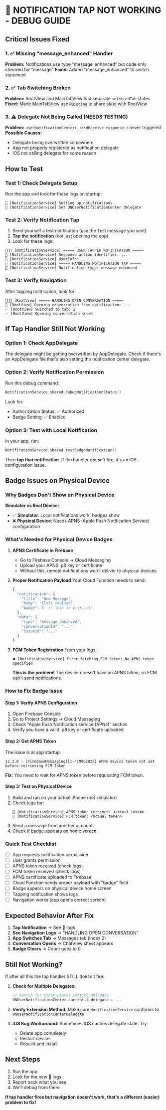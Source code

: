 # 🚨 NOTIFICATION TAP NOT WORKING - DEBUG GUIDE

## Critical Issues Fixed

### 1. ✅ Missing "message_enhanced" Handler
**Problem:** Notifications use type "message_enhanced" but code only checked for "message"
**Fixed:** Added "message_enhanced" to switch statement

### 2. ✅ Tab Switching Broken  
**Problem:** RootView and MainTabView had separate `selectedTab` states
**Fixed:** Made MainTabView use `@Binding` to share state with RootView

### 3. ⚠️ Delegate Not Being Called (NEEDS TESTING)
**Problem:** `userNotificationCenter(_:didReceive response:)` never triggered
**Possible Causes:**
- Delegate being overwritten somewhere
- App not properly registered as notification delegate
- iOS not calling delegate for some reason

## How to Test

### Test 1: Check Delegate Setup
Run the app and look for these logs on startup:
```
🔔 [NotificationService] Setting up notifications
🔔 [NotificationService] Set UNUserNotificationCenter delegate
```

### Test 2: Verify Notification Tap
1. Send yourself a test notification (use the Test message you sent)
2. **Tap the notification** (not just opening the app)
3. Look for these logs:
```
🚨🚨🚨 [NotificationService] ===== USER TAPPED NOTIFICATION =====
🚨 [NotificationService] Response action identifier: ...
🚨 [NotificationService] UserInfo: ...
🔔 [NotificationService] ===== HANDLING NOTIFICATION TAP =====
🔔 [NotificationService] Notification type: message_enhanced
```

### Test 3: Verify Navigation
After tapping notification, look for:
```
🚨🚨🚨 [RootView] ===== HANDLING OPEN CONVERSATION =====
🔔 [RootView] Opening conversation from notification: ...
✅ [RootView] Switched to tab: 2
✅ [RootView] Opening conversation sheet
```

## If Tap Handler Still Not Working

### Option 1: Check AppDelegate
The delegate might be getting overwritten by AppDelegate. Check if there's an AppDelegate file that's also setting the notification center delegate.

### Option 2: Verify Notification Permission
Run this debug command:
```swift
NotificationService.shared.debugNotificationStatus()
```

Look for:
- Authorization Status: ✅ Authorized
- Badge Setting: ✅ Enabled

### Option 3: Test with Local Notification
In your app, run:
```swift
NotificationService.shared.testBadgeNotification()
```

Then **tap that notification**. If the handler doesn't fire, it's an iOS configuration issue.

## Badge Issues on Physical Device

### Why Badges Don't Show on Physical Device

**Simulator vs Real Device:**
- ✅ **Simulator**: Local notifications work, badges show
- ❌ **Physical Device**: Needs APNS (Apple Push Notification Service) configuration

### What's Needed for Physical Device Badges

1. **APNS Certificate in Firebase**
   - Go to Firebase Console → Cloud Messaging
   - Upload your APNS .p8 key or certificate
   - Without this, remote notifications won't deliver to physical devices

2. **Proper Notification Payload**
   Your Cloud Function needs to send:
   ```javascript
   {
     "notification": {
       "title": "New Message",
       "body": "Elvis replied",
       "badge": 5  // This is critical!
     },
     "data": {
       "type": "message_enhanced",
       "conversationId": "...",
       "issueId": "..."
     }
   }
   ```

3. **FCM Token Registration**
   From your logs:
   ```
   ❌ [NotificationService] Error fetching FCM token: No APNS token specified
   ```
   
   **This is the problem!** The device doesn't have an APNS token, so FCM can't send notifications.

### How to Fix Badge Issue

#### Step 1: Verify APNS Configuration
1. Open Firebase Console
2. Go to Project Settings → Cloud Messaging
3. Check "Apple Push Notification service (APNs)" section
4. Verify you have a valid .p8 key or certificate uploaded

#### Step 2: Get APNS Token
The issue is at app startup:
```
12.2.0 - [FirebaseMessaging][I-FCM002022] APNS device token not set before retrieving FCM Token
```

**Fix:** You need to wait for APNS token before requesting FCM token.

#### Step 3: Test on Physical Device
1. Build and run on your actual iPhone (not simulator)
2. Check logs for:
   ```
   🔔 [NotificationService] APNS token received: <actual token>
   🔔 [NotificationService] FCM token: <actual token>
   ```
3. Send a message from another account
4. Check if badge appears on home screen

### Quick Test Checklist

- [ ] App requests notification permission
- [ ] User grants permission
- [ ] APNS token received (check logs)
- [ ] FCM token received (check logs)
- [ ] APNS certificate uploaded to Firebase
- [ ] Cloud Function sends proper payload with "badge" field
- [ ] Badge appears on physical device home screen
- [ ] Tapping notification shows logs
- [ ] Navigation works (app opens correct screen)

## Expected Behavior After Fix

1. **Tap Notification** → See 🚨 logs
2. **See Navigation Logs** → "HANDLING OPEN CONVERSATION"
3. **App Switches Tab** → Messages tab (index 2)
4. **Conversation Opens** → ChatView sheet appears
5. **Badge Clears** → Count goes to 0

## Still Not Working?

If after all this the tap handler STILL doesn't fire:

1. **Check for Multiple Delegates:**
   ```swift
   // Search for other places setting delegate
   UNUserNotificationCenter.current().delegate = ...
   ```

2. **Verify Extension Method:**
   Make sure `NotificationService` conforms to `UNUserNotificationCenterDelegate`

3. **iOS Bug Workaround:**
   Sometimes iOS caches delegate state. Try:
   - Delete app completely
   - Restart device
   - Rebuild and install

## Next Steps

1. Run the app
2. Look for the new 🚨 logs
3. Report back what you see
4. We'll debug from there

**If tap handler fires but navigation doesn't work, that's a different (easier) problem to fix!**
